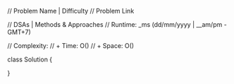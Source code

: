// Problem Name | Difficulty
// Problem Link


// DSAs | Methods & Approaches
// Runtime: _ms (dd/mm/yyyy | __am/pm - GMT+7)


// Complexity:
// + Time: O()
// + Space: O()


class Solution {

}

